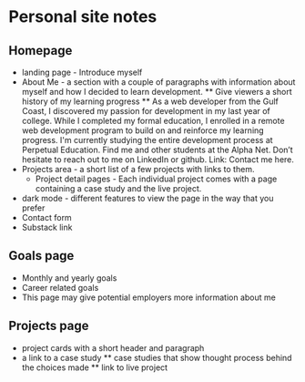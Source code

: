 # Personal site notes
## Homepage
* landing page - Introduce myself
* About Me - a section with a couple of paragraphs with information about myself and how I decided to learn development.
** Give viewers a short history of my learning progress
** As a web developer from the Gulf Coast, I discovered my passion for development in my last year of college. While I completed my formal education, I enrolled in a remote web development program to build on and reinforce my learning progress. I'm currently studying the entire development process at Perpetual Education. Find me and other students at the Alpha Net. Don’t hesitate to reach out to me on LinkedIn or github. Link: Contact me here.
* Projects area - a short list of a few projects with links to them.
  * Project detail pages - Each individual project comes with a page containing a case study and the live project. 
* dark mode - different features to view the page in the way that you prefer
* Contact form 
* Substack link
## Goals page
* Monthly and yearly goals
* Career related goals 
* This page may give potential employers more information about me
## Projects page
* project cards with a short header and paragraph
* a link to a case study
** case studies that show thought process behind the choices made
** link to live project
